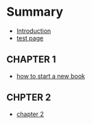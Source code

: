 # Summary

* [Introduction](README.md)
* [test page](test-page.md)

## CHAPTER 1

* [how to start a new book](how-to-start-a-new-book.md)

## CHPTER 2

* [chapter 2](/chapter-2/README.md)

